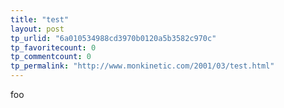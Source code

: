 ```yaml
---
title: "test"
layout: post
tp_urlid: "6a010534988cd3970b0120a5b3582c970c"
tp_favoritecount: 0
tp_commentcount: 0
tp_permalink: "http://www.monkinetic.com/2001/03/test.html"
---
```

foo
